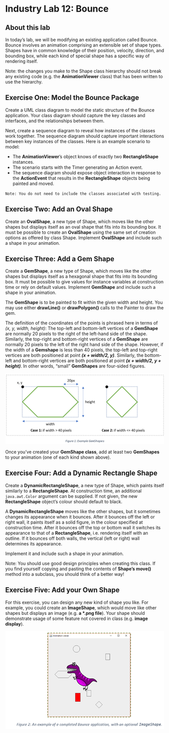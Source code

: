 Industry Lab 12: Bounce
==========
## About this lab
In today’s lab, we will be modifying an existing application called Bounce. Bounce involves an animation comprising an extensible set of shape types. Shapes have in common knowledge of their position, velocity, direction, and bounding box, while each kind of special shape has a specific way of rendering itself.

Note: the changes you make to the Shape class hierarchy should not break any existing code (e.g. the **AnimationViewer** class) that has been written to use the hierarchy.

## Exercise One: Model the Bounce Package
Create a UML class diagram to model the static structure of the Bounce application. Your class diagram should capture the key classes and interfaces, and the relationships between them.

Next, create a sequence diagram to reveal how instances of the classes work together. The sequence diagram should capture important interactions between key instances of the classes. Here is an example scenario to model:
* The **AnimationViewer**’s object knows of exactly two **RectangleShape** instances.
* The scenario starts with the Timer generating an Action event.
* The sequence diagram should expose object interaction in response to the **ActionEvent** that results in the **RectangleShape** objects being painted and moved.

`Note: You do not need to include the classes associated with testing.`

## Exercise Two: Add an Oval Shape
Create an **OvalShape**, a new type of Shape, which moves like the other shapes but displays itself as an oval shape that fits into its bounding box. It must be possible to create an **OvalShape** using the same set of creation options as offered by class Shape. Implement **OvalShape** and include such a shape in your animation.

## Exercise Three: Add a Gem Shape
Create a **GemShape**, a new type of Shape, which moves like the other shapes but displays itself as a hexagonal shape that fits into its bounding box. It must be possible to give values for instance variables at construction time or rely on default values. Implement **GemShape** and include such a shape in your animation.


The **GemShape** is to be painted to fit within the given width and height. You may use either **drawLine()** or **drawPolygon()** calls to the Painter to draw the gem.


The definition of the coordinates of the points is phrased here in terms of *(x, y, width, height)*:
The top-left and bottom-left vertices of a **GemShape** are normally 20 pixels to the right of the left-hand side of the shape. Similarly, the top-right and bottom-right vertices of a **GemShape** are normally 20 pixels to the left of the right hand side of the shape. However, if the width of a **Gemshape** is less than 40 pixels, the top-left and top-right vertices are both positioned at point <b>*(x + width/2, y)*</b>. Similarly, the bottom-left and bottom-right vertices are both positioned at point <b>*(x + width/2, y + height)*</b>. In other words, “small” **GemShapes** are four-sided figures.

![](BounceLabEx3.png)

Once you’ve created your **GemShape class**, add at least two **GemShapes** to your animation (one of each kind shown above).

## Exercise Four: Add a Dynamic Rectangle Shape
Create a **DynamicRectangleShape**, a new type of Shape, which paints itself similarly to a **RectangleShape**. At construction time, an additional `java.awt.Color` argument can be supplied. If not given, the new **RectangleShape** object’s colour should default to black.


A **DynamicRectangleShape** moves like the other shapes, but it sometimes changes its appearance when it bounces. After it bounces off the left or right wall, it paints itself as a solid figure, in the colour specified at construction time. After it bounces off the top or bottom wall it switches its appearance to that of a **RectangleShape**, i.e. rendering itself with an outline. If it bounces off both walls, the vertical (left or right) wall determines its appearance.


Implement it and include such a shape in your animation.


Note: You should use good design principles when creating this class. If you find yourself copying and pasting the contents of **Shape’s move()** method into a subclass, you should think of a better way!

## Exercise Five: Add your Own Shape
For this exercise, you can design any new kind of shape you like. For example, you could create an **ImageShape**, which would move like other shapes but displays an image (e.g. <b>a *.png file</b>). Your shape should demonstrate usage of some feature not covered in class (e.g. **image display**).

![](BounceLabEx5.png)